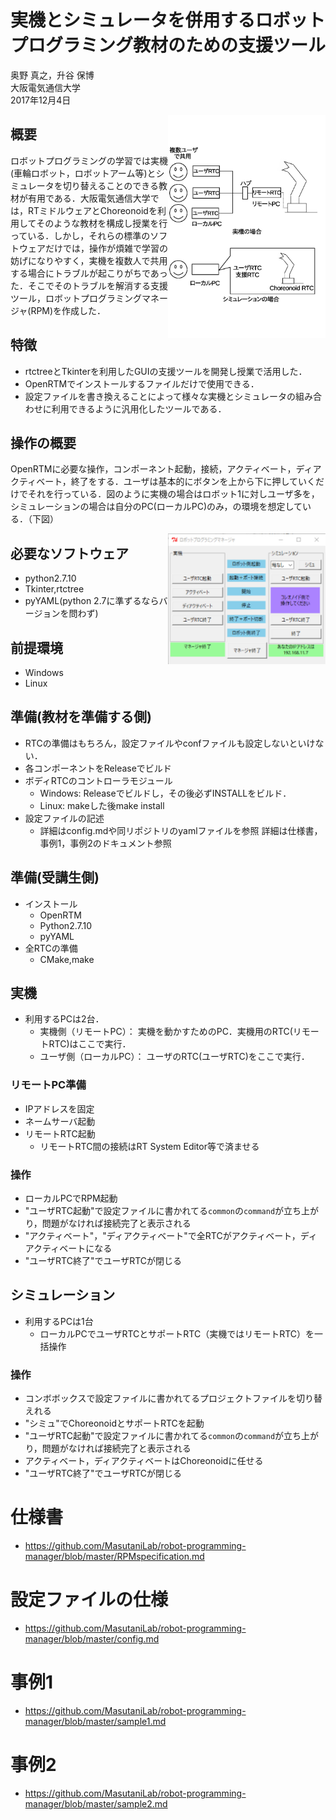 # 実機とシミュレータを併用するロボットプログラミング教材のための支援ツール

奥野 真之，升谷 保博  
大阪電気通信大学  
2017年12月4日  

<p>
<img src="images/system.jpg" title="システム概要図"  width="50%" height="50%" align="right">

</p> 

## 概要
ロボットプログラミングの学習では実機(車輪ロボット，ロボットアーム等)とシミュレータを切り替えることのできる教材が有用である．大阪電気通信大学では，RTミドルウェアとChoreonoidを利用してそのような教材を構成し授業を行っている．しかし，それらの標準のソフトウェアだけでは，操作が煩雑で学習の妨げになりやすく，実機を複数人で共用する場合にトラブルが起こりがちであった．そこでそのトラブルを解消する支援ツール，ロボットプログラミングマネージャ(RPM)を作成した．

## 特徴
- rtctreeとTkinterを利用したGUIの支援ツールを開発し授業で活用した．
- OpenRTMでインストールするファイルだけで使用できる．
- 設定ファイルを書き換えることによって様々な実機とシミュレータの組み合わせに利用できるように汎用化したツールである．

## 操作の概要
OpenRTMに必要な操作，コンポーネント起動，接続，アクティベート，ディアクティベート，終了をする．ユーザは基本的にボタンを上から下に押していくだけでそれを行っている．図のように実機の場合はロボット1に対しユーザ多を，シミュレーションの場合は自分のPC(ローカルPC)のみ，の環境を想定している．（下図）

<p><img src="images/rpm.jpg" title="RPM"  width="50%" height="50%" align="right"></p> 

## 必要なソフトウェア
- python2.7.10
- Tkinter,rtctree
- pyYAML(python 2.7に準ずるならバージョンを問わず)

## 前提環境
- Windows
- Linux

## 準備(教材を準備する側)
- RTCの準備はもちろん，設定ファイルやconfファイルも設定しないといけない．
- 各コンポーネントをReleaseでビルド
- ボディRTCのコントローラモジュール
  - Windows: Releaseでビルドし，その後必ずINSTALLをビルド．
  - Linux: makeした後make install 
- 設定ファイルの記述
  - 詳細はconfig.mdや同リポジトリのyamlファイルを参照
詳細は仕様書，事例1，事例2のドキュメント参照



## 準備(受講生側)
- インストール
  - OpenRTM
  - Python2.7.10
  - pyYAML
- 全RTCの準備
  - CMake,make


## 実機
- 利用するPCは2台．
  - 実機側（リモートPC）： 実機を動かすためのPC．実機用のRTC(リモートRTC)はここで実行．
  - ユーザ側（ローカルPC）： ユーザのRTC(ユーザRTC)をここで実行．

### リモートPC準備

- IPアドレスを固定
- ネームサーバ起動
- リモートRTC起動
    - リモートRTC間の接続はRT System Editor等で済ませる

### 操作
- ローカルPCでRPM起動
- "ユーザRTC起動"で設定ファイルに書かれてる```common```の```command```が立ち上がり，問題がなければ接続完了と表示される
- "アクティベート"，"ディアクティベート"で全RTCがアクティベート，ディアクティベートになる
- "ユーザRTC終了"でユーザRTCが閉じる

## シミュレーション
- 利用するPCは1台
  - ローカルPCでユーザRTCとサポートRTC（実機ではリモートRTC）を一括操作

### 操作
- コンボボックスで設定ファイルに書かれてるプロジェクトファイルを切り替えれる
- "シミュ"でChoreonoidとサポートRTCを起動
- "ユーザRTC起動"で設定ファイルに書かれてる```common```の```command```が立ち上がり，問題がなければ接続完了と表示される
- アクティベート，ディアクティベートはChoreonoidに任せる
- "ユーザRTC終了"でユーザRTCが閉じる


# 仕様書 
- https://github.com/MasutaniLab/robot-programming-manager/blob/master/RPMspecification.md


# 設定ファイルの仕様
- https://github.com/MasutaniLab/robot-programming-manager/blob/master/config.md


# 事例1
- https://github.com/MasutaniLab/robot-programming-manager/blob/master/sample1.md


# 事例2
- https://github.com/MasutaniLab/robot-programming-manager/blob/master/sample2.md
